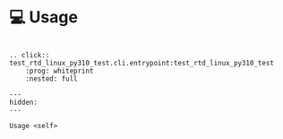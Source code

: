 <!--
SPDX-FileCopyrightText: © 2024 Romain Brault <mail@romainbrault.com>

SPDX-License-Identifier: CC0-1.0
-->

# 💻 Usage

```{eval-rst}

.. click:: test_rtd_linux_py310_test.cli.entrypoint:test_rtd_linux_py310_test
    :prog: whiteprint
    :nested: full
```

```{toctree}
---
hidden:
---

Usage <self>
```
